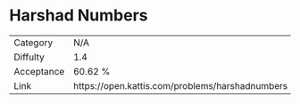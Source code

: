 # Harshad Numbers

<table>
    <tr>
        <td>Category</td>
        <td>N/A</td>
    </tr>
    <tr>
        <td>Diffulty</td>
        <td>1.4</td>
    </tr>
    <tr>
        <td>Acceptance</td>
        <td>60.62 %</td>
    </tr>
    <tr>
        <td>Link</td>
        <td>https://open.kattis.com/problems/harshadnumbers</td>
    </tr>
</table>